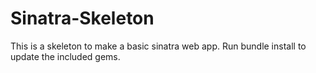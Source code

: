 # Sinatra-Skeleton
This is a skeleton to make a basic sinatra web app. 
Run bundle install to update the included gems.
